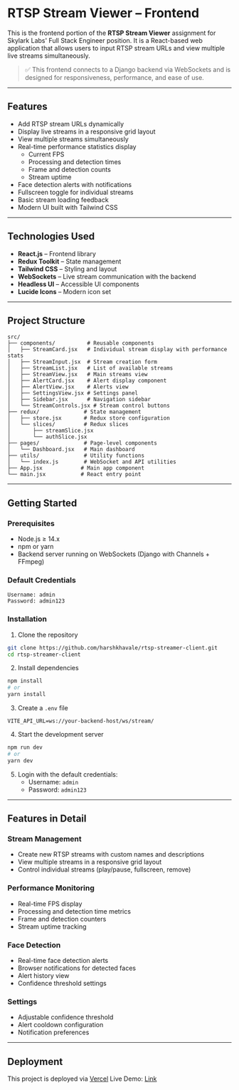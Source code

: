 # RTSP Stream Viewer – Frontend

This is the frontend portion of the **RTSP Stream Viewer** assignment for Skylark Labs' Full Stack Engineer position. It is a React-based web application that allows users to input RTSP stream URLs and view multiple live streams simultaneously.

> ✅ This frontend connects to a Django backend via WebSockets and is designed for responsiveness, performance, and ease of use.

---

## Features

* Add RTSP stream URLs dynamically
* Display live streams in a responsive grid layout
* View multiple streams simultaneously
* Real-time performance statistics display
  - Current FPS
  - Processing and detection times
  - Frame and detection counts
  - Stream uptime
* Face detection alerts with notifications
* Fullscreen toggle for individual streams
* Basic stream loading feedback
* Modern UI built with Tailwind CSS

---

## Technologies Used

* **React.js** – Frontend library
* **Redux Toolkit** – State management
* **Tailwind CSS** – Styling and layout
* **WebSockets** – Live stream communication with the backend
* **Headless UI** – Accessible UI components
* **Lucide Icons** – Modern icon set

---

## Project Structure

```
src/
├── components/          # Reusable components
│   ├── StreamCard.jsx   # Individual stream display with performance stats
│   ├── StreamInput.jsx  # Stream creation form
│   ├── StreamList.jsx   # List of available streams
│   ├── StreamView.jsx   # Main streams view
│   ├── AlertCard.jsx    # Alert display component
│   ├── AlertView.jsx    # Alerts view
│   ├── SettingsView.jsx # Settings panel
│   ├── Sidebar.jsx      # Navigation sidebar
│   └── StreamControls.jsx # Stream control buttons
├── redux/              # State management
│   ├── store.jsx       # Redux store configuration
│   └── slices/         # Redux slices
│       ├── streamSlice.jsx
│       └── authSlice.jsx
├── pages/              # Page-level components
│   └── Dashboard.jsx   # Main dashboard
├── utils/              # Utility functions
│   └── index.js        # WebSocket and API utilities
├── App.jsx            # Main app component
└── main.jsx           # React entry point
```

---

## Getting Started

### Prerequisites

* Node.js ≥ 14.x
* npm or yarn
* Backend server running on WebSockets (Django with Channels + FFmpeg)

### Default Credentials

```
Username: admin
Password: admin123
```

### Installation

1. Clone the repository

```bash
git clone https://github.com/harshkhavale/rtsp-streamer-client.git
cd rtsp-streamer-client
```

2. Install dependencies

```bash
npm install
# or
yarn install
```

3. Create a `.env` file

```env
VITE_API_URL=ws://your-backend-host/ws/stream/
```

4. Start the development server

```bash
npm run dev
# or
yarn dev
```

5. Login with the default credentials:
   - Username: `admin`
   - Password: `admin123`

---

## Features in Detail

### Stream Management
- Create new RTSP streams with custom names and descriptions
- View multiple streams in a responsive grid layout
- Control individual streams (play/pause, fullscreen, remove)

### Performance Monitoring
- Real-time FPS display
- Processing and detection time metrics
- Frame and detection counters
- Stream uptime tracking

### Face Detection
- Real-time face detection alerts
- Browser notifications for detected faces
- Alert history view
- Confidence threshold settings

### Settings
- Adjustable confidence threshold
- Alert cooldown configuration
- Notification preferences

---

## Deployment

This project is deployed via [Vercel](https://vercel.com/)
Live Demo: [Link](https://vercel.com/harshkhavales-projects/rtsp-streamer-client)


